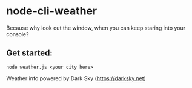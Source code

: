 # node-cli-weather

Because why look out the window, when you can keep staring into your console?

## Get started: 
```
node weather.js <your city here>
```


Weather info powered by Dark Sky (https://darksky.net)


